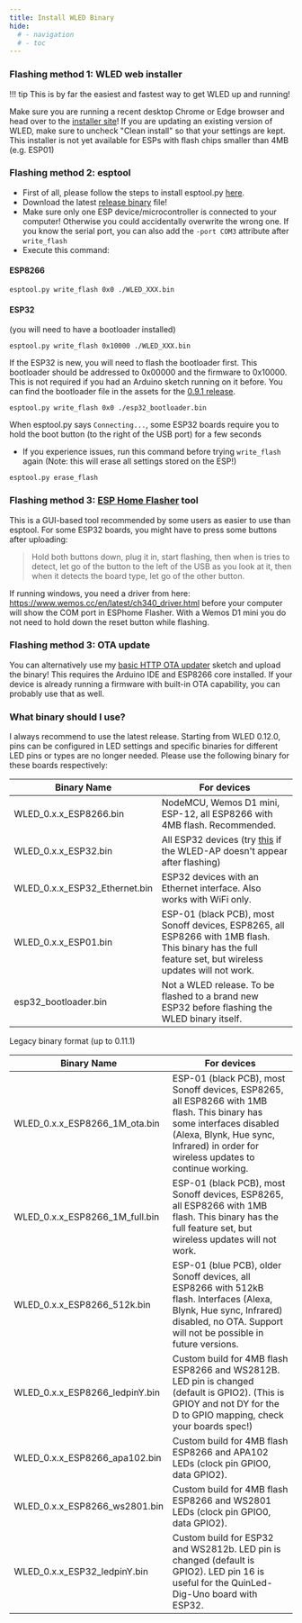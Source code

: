 ```yaml
---
title: Install WLED Binary
hide:
  # - navigation
  # - toc
---
```


### Flashing method 1: WLED web installer

!!! tip
  This is by far the easiest and fastest way to get WLED up and running!

Make sure you are running a recent desktop Chrome or Edge browser and head over to the [installer site](https://install.wled.me)!
If you are updating an existing version of WLED, make sure to uncheck "Clean install" so that your settings are kept.
This installer is not yet available for ESPs with flash chips smaller than 4MB (e.g. ESP01)

### Flashing method 2: esptool

- First of all, please follow the steps to install esptool.py [here](https://github.com/espressif/esptool).
- Download the latest [release binary](https://github.com/Aircoookie/WLED/releases) file!
- Make sure only one ESP device/microcontroller is connected to your computer! Otherwise you could accidentally overwrite the wrong one. If you know the serial port, you can also add the `-port COM3` attribute after `write_flash`
- Execute this command:

#### ESP8266
```
esptool.py write_flash 0x0 ./WLED_XXX.bin
```
#### ESP32
(you will need to have a bootloader installed)
```
esptool.py write_flash 0x10000 ./WLED_XXX.bin 
```
If the ESP32 is new, you will need to flash the bootloader first. This bootloader should be addressed to 0x00000 and the firmware to 0x10000. This is not required if you had an Arduino sketch running on it before. You can find the bootloader file in the assets for the [0.9.1 release](https://github.com/Aircoookie/WLED/releases/tag/v0.9.1).
```
esptool.py write_flash 0x0 ./esp32_bootloader.bin
```
When esptool.py says `Connecting...`, some ESP32 boards require you to hold the boot button (to the right of the USB port) for a few seconds  
- If you experience issues, run this command before trying `write_flash` again (Note: this will erase all settings stored on the ESP!)
```
esptool.py erase_flash
```

### Flashing method 3: [ESP Home Flasher](https://github.com/esphome/esphome-flasher/releases) tool

This is a GUI-based tool recommended by some users as easier to use than esptool.
For some ESP32 boards, you might have to press some buttons after uploading:
> Hold both buttons down, plug it in, start flashing, then when is tries to detect, let go of the button to the left of the USB as you look at it, then when it detects the board type, let go of the other button.

If running windows, you need a driver from here: https://www.wemos.cc/en/latest/ch340_driver.html before your computer will show the COM port in ESPhome Flasher. With a Wemos D1 mini you do not need to hold down the reset button while flashing.

### Flashing method 3: OTA update

 You can alternatively use my [basic HTTP OTA updater](https://github.com/Aircoookie/ESP8266MinimalHTTPUpdater) sketch and upload the binary! This requires the Arduino IDE and ESP8266 core installed.
If your device is already running a firmware with built-in OTA capability, you can probably use that as well.

### What binary should I use?

I always recommend to use the latest release. Starting from WLED 0.12.0, pins can be configured in LED settings and specific binaries for different LED pins or types are no longer needed. Please use the following binary for these boards respectively:

| Binary Name | For devices |
| --- | --- |
| WLED_0.x.x_ESP8266.bin | NodeMCU, Wemos D1 mini, ESP-12, all ESP8266 with 4MB flash. Recommended.
| WLED_0.x.x_ESP32.bin | All ESP32 devices (try [this](https://github.com/Aircoookie/WLED/issues/517#issuecomment-571333712) if the WLED-AP doesn't appear after flashing) |
| WLED_0.x.x_ESP32_Ethernet.bin | ESP32 devices with an Ethernet interface. Also works with WiFi only. |
| WLED_0.x.x_ESP01.bin | ESP-01 (black PCB), most Sonoff devices, ESP8265, all ESP8266 with 1MB flash. This binary has the full feature set, but wireless updates will not work. |
| esp32_bootloader.bin | Not a WLED release. To be flashed to a brand new ESP32 before flashing the WLED binary itself. |

Legacy binary format (up to 0.11.1)

| Binary Name | For devices |
| --- | --- |
| WLED_0.x.x_ESP8266_1M_ota.bin | ESP-01 (black PCB), most Sonoff devices, ESP8265, all ESP8266 with 1MB flash. This binary has some interfaces disabled (Alexa, Blynk, Hue sync, Infrared) in order for wireless updates to continue working. |
| WLED_0.x.x_ESP8266_1M_full.bin | ESP-01 (black PCB), most Sonoff devices, ESP8265, all ESP8266 with 1MB flash. This binary has the full feature set, but wireless updates will not work. |
| WLED_0.x.x_ESP8266_512k.bin | ESP-01 (blue PCB), older Sonoff devices, all ESP8266 with 512kB flash. Interfaces (Alexa, Blynk, Hue sync, Infrared) disabled, no OTA. Support will not be possible in future versions. |
| WLED_0.x.x_ESP8266_ledpinY.bin | Custom build for 4MB flash ESP8266 and WS2812B. LED pin is changed (default is GPIO2). (This is GPIOY and not DY for the D to GPIO mapping, check your boards spec!) |
| WLED_0.x.x_ESP8266_apa102.bin | Custom build for 4MB flash ESP8266 and APA102 LEDs (clock pin GPIO0, data GPIO2).
| WLED_0.x.x_ESP8266_ws2801.bin | Custom build for 4MB flash ESP8266 and WS2801 LEDs (clock pin GPIO0, data GPIO2).
| WLED_0.x.x_ESP32_ledpinY.bin | Custom build for ESP32 and WS2812b. LED pin is changed (default is GPIO2). LED pin 16 is useful for the QuinLed-Dig-Uno board with ESP32. |

